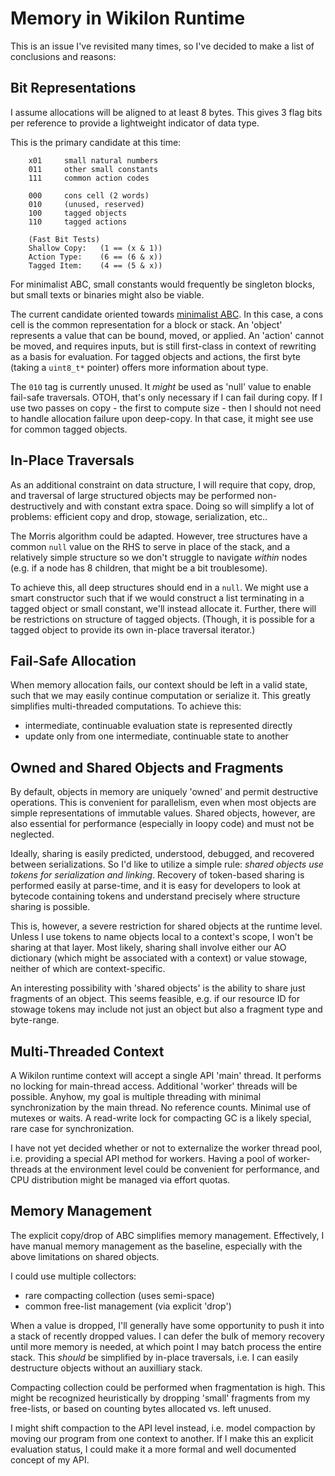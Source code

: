 
# Memory in Wikilon Runtime

This is an issue I've revisited many times, so I've decided to make a list of conclusions and reasons:


## Bit Representations

I assume allocations will be aligned to at least 8 bytes. This gives 3 flag bits per reference to provide a lightweight indicator of data type. 

This is the primary candidate at this time:

        x01     small natural numbers
        011     other small constants 
        111     common action codes

        000     cons cell (2 words)
        010     (unused, reserved)
        100     tagged objects
        110     tagged actions

        (Fast Bit Tests)
        Shallow Copy:   (1 == (x & 1))
        Action Type:    (6 == (6 & x))
        Tagged Item:    (4 == (5 & x))

For minimalist ABC, small constants would frequently be singleton blocks, but small texts or binaries might also be viable. 


The current candidate oriented towards [minimalist ABC](ABC_Minimalist.md). In this case, a cons cell is the common representation for a block or stack. An 'object' represents a value that can be bound, moved, or applied. An 'action' cannot be moved, and requires inputs, but is still first-class in context of rewriting as a basis for evaluation. For tagged objects and actions, the first byte (taking a `uint8_t*` pointer) offers more information about type.

The `010` tag is currently unused. It *might* be used as 'null' value to enable fail-safe traversals. OTOH, that's only necessary if I can fail during copy. If I use two passes on copy - the first to compute size - then I should not need to handle allocation failure upon deep-copy. In that case, it might see use for common tagged objects.

## In-Place Traversals

As an additional constraint on data structure, I will require that copy, drop, and traversal of large structured objects may be performed non-destructively and with constant extra space. Doing so will simplify a lot of problems: efficient copy and drop, stowage, serialization, etc..

The Morris algorithm could be adapted. However, tree structures have a common `null` value on the RHS to serve in place of the stack, and a relatively simple structure so we don't struggle to navigate *within* nodes (e.g. if a node has 8 children, that might be a bit troublesome).

To achieve this, all deep structures should end in a `null`. We might use a smart constructor such that if we would construct a list terminating in a tagged object or small constant, we'll instead allocate it. Further, there will be restrictions on structure of tagged objects. (Though, it is possible for a tagged object to provide its own in-place traversal iterator.)

## Fail-Safe Allocation

When memory allocation fails, our context should be left in a valid state, such that we may easily continue computation or serialize it. This greatly simplifies multi-threaded computations. To achieve this:

* intermediate, continuable evaluation state is represented directly
* update only from one intermediate, continuable state to another

## Owned and Shared Objects and Fragments

By default, objects in memory are uniquely 'owned' and permit destructive operations. This is convenient for parallelism, even when most objects are simple representations of immutable values. Shared objects, however, are also essential for performance (especially in loopy code) and must not be neglected.

Ideally, sharing is easily predicted, understood, debugged, and recovered between serializations. So I'd like to utilize a simple rule: *shared objects use tokens for serialization and linking*. Recovery of token-based sharing is performed easily at parse-time, and it is easy for developers to look at bytecode containing tokens and understand precisely where structure sharing is possible.

This is, however, a severe restriction for shared objects at the runtime level. Unless I use tokens to name objects local to a context's scope, I won't be sharing at that layer. Most likely, sharing shall involve either our AO dictionary (which might be associated with a context) or value stowage, neither of which are context-specific.

An interesting possibility with 'shared objects' is the ability to share just fragments of an object. This seems feasible, e.g. if our resource ID for stowage tokens may include not just an object but also a fragment type and byte-range.

## Multi-Threaded Context

A Wikilon runtime context will accept a single API 'main' thread. It performs no locking for main-thread access. Additional 'worker' threads will be possible. Anyhow, my goal is multiple threading with minimal synchronization by the main thread. No reference counts. Minimal use of mutexes or waits. A read-write lock for compacting GC is a likely special, rare case for synchronization.

I have not yet decided whether or not to externalize the worker thread pool, i.e. providing a special API method for workers. Having a pool of worker-threads at the environment level could be convenient for performance, and CPU distribution might be managed via effort quotas.

## Memory Management

The explicit copy/drop of ABC simplifies memory management. Effectively, I have manual memory management as the baseline, especially with the above limitations on shared objects.

I could use multiple collectors: 

* rare compacting collection (uses semi-space)
* common free-list management (via explicit 'drop')

When a value is dropped, I'll generally have some opportunity to push it into a stack of recently dropped values. I can defer the bulk of memory recovery until more memory is needed, at which point I may batch process the entire stack. This *should* be simplified by in-place traversals, i.e. I can easily destructure objects without an auxilliary stack.

Compacting collection could be performed when fragmentation is high. This might be recognized heuristically by dropping 'small' fragments from my free-lists, or based on counting bytes allocated vs. left unused. 

I might shift compaction to the API level instead, i.e. model compaction by moving our program from one context to another. If I make this an explicit evaluation status, I could make it a more formal and well documented concept of my API.

